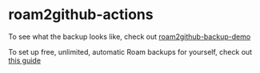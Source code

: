 # roam2github-actions

To see what the backup looks like, check out [roam2github-backup-demo](https://github.com/everruler12/roam2github-backup-demo)

To set up free, unlimited, automatic Roam backups for yourself, check out [this guide](https://www.notion.so/Roam2Github-Backup-Guide-650925859a4a42cf940e3fb74f5189f9)
